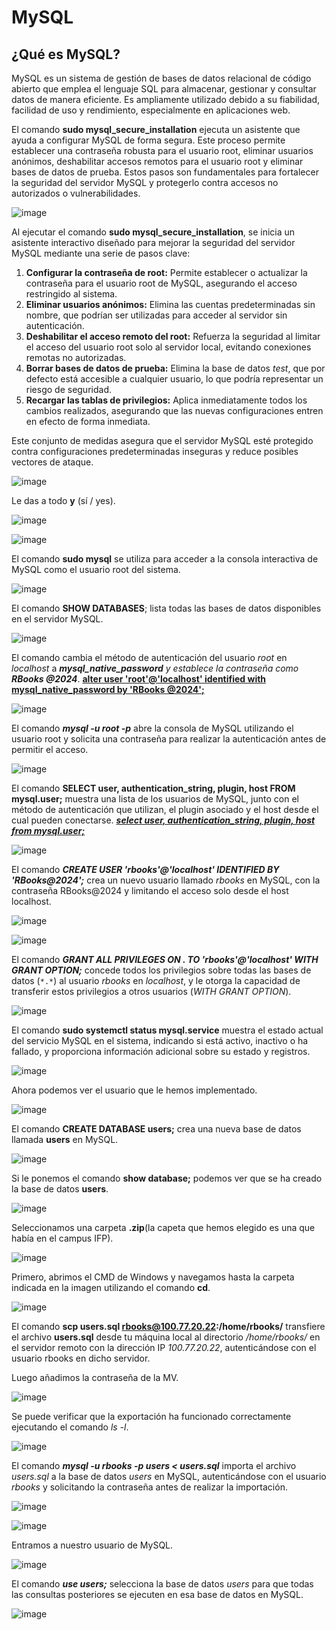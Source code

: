 
# MySQL

## ¿Qué es MySQL?
MySQL es un sistema de gestión de bases de datos relacional de código abierto que emplea el lenguaje SQL para almacenar, gestionar y consultar datos de manera eficiente. Es ampliamente utilizado debido a su fiabilidad, facilidad de uso y rendimiento, especialmente en aplicaciones web.

El comando **sudo mysql_secure_installation** ejecuta un asistente que ayuda a configurar MySQL de forma segura. Este proceso permite establecer una contraseña robusta para el usuario root, eliminar usuarios anónimos, deshabilitar accesos remotos para el usuario root y eliminar bases de datos de prueba. Estos pasos son fundamentales para fortalecer la seguridad del servidor MySQL y protegerlo contra accesos no autorizados o vulnerabilidades.

![image](https://github.com/user-attachments/assets/7db67c76-4181-400c-892c-dddf3567f627)


Al ejecutar el comando **sudo mysql_secure_installation**, se inicia un asistente interactivo diseñado para mejorar la seguridad del servidor MySQL mediante una serie de pasos clave:
   1. **Configurar la contraseña de root:** Permite establecer o actualizar la contraseña para el usuario root de MySQL, asegurando el acceso restringido al sistema.
   2. **Eliminar usuarios anónimos:** Elimina las cuentas predeterminadas sin nombre, que podrían ser utilizadas para acceder al servidor sin autenticación.
   3. **Deshabilitar el acceso remoto del root:** Refuerza la seguridad al limitar el acceso del usuario root solo al servidor local, evitando conexiones remotas no autorizadas.
   4. **Borrar bases de datos de prueba:** Elimina la base de datos *test*, que por defecto está accesible a cualquier usuario, lo que podría representar un riesgo de seguridad.
   5. **Recargar las tablas de privilegios:** Aplica inmediatamente todos los cambios realizados, asegurando que las nuevas configuraciones entren en efecto de forma inmediata.

Este conjunto de medidas asegura que el servidor MySQL esté protegido contra configuraciones predeterminadas inseguras y reduce posibles vectores de ataque.

![image](https://github.com/user-attachments/assets/4bc7c712-87f7-42b2-aed1-e4c1084df38e)

Le das a todo **y** (sí / yes).

![image](https://github.com/user-attachments/assets/22b69f20-b3b3-4dca-b6bc-4819e3e39ae7)

![image](https://github.com/user-attachments/assets/43230f24-af43-4a88-9a7e-0bff7f6c1716)


El comando **sudo mysql** se utiliza para acceder a la consola interactiva de MySQL como el usuario root del sistema.

![image](https://github.com/user-attachments/assets/a3947380-5674-47c9-a630-201914fcd916)

El comando **SHOW DATABASES**; lista todas las bases de datos disponibles en el servidor MySQL.

![image](https://github.com/user-attachments/assets/d70cdfa1-0450-4282-95f8-fdc9aa6da2a1)

El comando cambia el método de autenticación del usuario *root* en *localhost* a ***mysql_native_password** y establece la contraseña como **RBooks @2024***.
**<ins>alter user 'root'@'localhost' identified with mysql_native_password by 'RBooks @2024';</ins>**

![image](https://github.com/user-attachments/assets/de4bfc83-bae5-4aab-a7a9-87aebdc88109)

El comando ***mysql -u root -p*** abre la consola de MySQL utilizando el usuario root y solicita una contraseña para realizar la autenticación antes de permitir el acceso.

![image](https://github.com/user-attachments/assets/24b40d32-25d2-487b-a6ac-3e4b461ddad6)

El comando **SELECT user, authentication_string, plugin, host FROM mysql.user;** muestra una lista de los usuarios de MySQL, junto con el método de autenticación que utilizan, el plugin asociado y el host desde el cual pueden conectarse.
***<ins>select user, authentication_string, plugin, host from mysql.user;</ins>***

![image](https://github.com/user-attachments/assets/3c6eb135-eff1-433d-8392-8a188a0ed79b)

El comando ***CREATE USER 'rbooks'@'localhost' IDENTIFIED BY 'RBooks@2024';*** crea un nuevo usuario llamado *rbooks* en MySQL, con la contraseña RBooks@2024 y limitando el acceso solo desde el host localhost.

![image](https://github.com/user-attachments/assets/0534327d-0d7b-42b2-826c-2cdc4265a331)

![image](https://github.com/user-attachments/assets/4e7a091c-083c-475a-89ba-2720a35ddf95)


El comando ***GRANT ALL PRIVILEGES ON *.* TO 'rbooks'@'localhost' WITH GRANT OPTION;*** concede todos los privilegios sobre todas las bases de datos (`*.*`) al usuario *rbooks* en *localhost*, y le otorga la capacidad de transferir estos privilegios a otros usuarios (*WITH GRANT OPTION*).

![image](https://github.com/user-attachments/assets/e3bba4ed-ba76-478a-9cd8-b40be275e62c)

El comando **sudo systemctl status mysql.service** muestra el estado actual del servicio MySQL en el sistema, indicando si está activo, inactivo o ha fallado, y proporciona información adicional sobre su estado y registros.

![image](https://github.com/user-attachments/assets/5691993c-b52e-4baf-8971-3c6ae936f4bb)

Ahora podemos ver el usuario que le hemos implementado.

![image](https://github.com/user-attachments/assets/0940c9f3-3397-4664-a9d3-793e5635b745)

El comando **CREATE DATABASE users;** crea una nueva base de datos llamada **users** en MySQL.

![image](https://github.com/user-attachments/assets/d56d2462-f9ba-4fff-a503-8580711dd072)

Si le ponemos el comando **show database;** podemos ver que se ha creado la base de datos **users**.

![image](https://github.com/user-attachments/assets/2f66b325-a028-4a0f-b717-71aa37338bad)

Seleccionamos una carpeta **.zip**(la capeta que hemos elegido es una que había en el campus IFP).

![image](https://github.com/user-attachments/assets/c981b0c9-7086-4bf4-8dfd-00a7aad37bcf)


Primero, abrimos el CMD de Windows y navegamos hasta la carpeta indicada en la imagen utilizando el comando **cd**.

![image](https://github.com/user-attachments/assets/860fa62f-3974-46dc-9500-559d5f7612f7)

El comando **scp users.sql rbooks@100.77.20.22:/home/rbooks/** transfiere el archivo **users.sql** desde tu máquina local al directorio */home/rbooks/* en el servidor remoto con la dirección IP *100.77.20.22*, autenticándose con el usuario rbooks en dicho servidor.

Luego añadimos la contraseña de la MV.

![image](https://github.com/user-attachments/assets/0674c5db-19fd-4827-aef3-b5558ece3b07)


Se puede verificar que la exportación ha funcionado correctamente ejecutando el comando *ls -l*.

![image](https://github.com/user-attachments/assets/ed6e8989-d6a1-4ae3-9d6e-2d01e397cbd4)

El comando ***mysql -u rbooks -p users < users.sql*** importa el archivo *users.sql* a la base de datos *users* en MySQL, autenticándose con el usuario *rbooks* y solicitando la contraseña antes de realizar la importación.

![image](https://github.com/user-attachments/assets/950d9dec-a02f-463e-9207-810bbec918b7)

![image](https://github.com/user-attachments/assets/28ab1152-952c-421c-b828-ecb681a1fe4b)


Entramos a nuestro usuario de MySQL.

![image](https://github.com/user-attachments/assets/5ce6398d-fed8-42c0-9e12-aa9fd8885734)

El comando ***use users;*** selecciona la base de datos *users* para que todas las consultas posteriores se ejecuten en esa base de datos en MySQL.

![image](https://github.com/user-attachments/assets/78b95eb0-bcf2-4cf6-a00a-9409d8723812)























